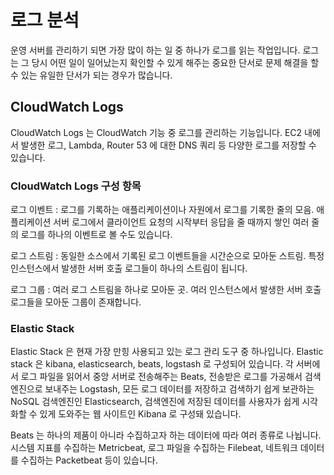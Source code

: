 # 로그 분석
운영 서버를 관리하기 되면 가장 많이 하는 일 중 하나가 로그를 읽는 작업입니다. 로그는 그 당시 어떤 일이 일어났는지 확인할 수 있게 해주는 중요한 단서로 문제 해결을 할 수 있는 유일한 단서가 되는 경우가 많습니다. 

## CloudWatch Logs
CloudWatch Logs 는 CloudWatch 기능 중 로그를 관리하는 기능입니다. EC2 내에서 발생한 로그, Lambda, Router 53 에 대한 DNS 쿼리 등 다양한 로그를 저장할 수 있습니다. 

### CloudWatch Logs 구성 항목

로그 이벤트
: 로그를 기록하는 애플리케이션이나 자원에서 로그를 기록한 줄의 모음. 애플리케이션 서버 로그에서 클라이언트 요청의 시작부터 응답을 줄 때까지 쌓인 여러 줄의 로그를 하나의 이벤트로 볼 수도 있습니다.

로그 스트림
: 동일한 소스에서 기록된 로그 이벤트들을 시간순으로 모아둔 스트림. 특정 인스턴스에서 발생한 서버 호출 로그들이 하나의 스트림이 됩니다.

로그 그룹
: 여러 로그 스트림을 하나로 모아둔 곳. 여러 인스턴스에서 발생한 서버 호출 로그들을 모아둔 그룹이 존재합니다.

### Elastic Stack
Elastic Stack 은 현재 가장 만힝 사용되고 있는 로그 관리 도구 중 하나입니다.
Elastic stack 은 kibana, elasticsearch, beats, logstash 로 구성되어 있습니다. 각 서버에서 로그 파일을 읽어서 중앙 서버로 전송해주는 Beats, 전송받은 로그를 가공해서 검색엔진으로 보내주는 Logstash, 모든 로그 데이터를 저장하고 검색하기 쉽게 보관하는 NoSQL 검색엔진인 Elasticsearch, 검색엔진에 저장된 데이터를 사용자가 쉽게 시각화할 수 있게 도와주는 웹 사이트인 Kibana 로 구성돼 있습니다. 

Beats 는 하나의 제품이 아니라 수집하고자 하는 데이터에 따라 여러 종류로 나뉩니다. 시스템 지표를 수집하는 Metricbeat, 로그 파일을 수집하는 Filebeat, 네트워크 데이터를 수집하는 Packetbeat 등이 있습니다. 


<!--stackedit_data:
eyJoaXN0b3J5IjpbLTM3NDc2NTYyMiwtMTE2NzE3MjU2LDE2ND
YyNzIyNDldfQ==
-->